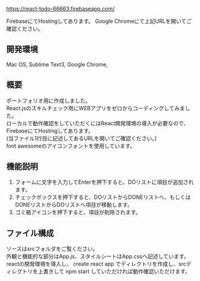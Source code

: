 https://react-todo-66663.firebaseapp.com/

FirebaseにてHostingしてあります。
Google Chromeにて上記URLを開いてご確認ください。

## 開発環境
Mac OS, Sublime Text3, Google Chrome, 

## 概要
ポートフォリオ用に作成しました。<br>
React.jsのスキルチェック用にWEBアプリをゼロからコーディングしてみました。<br>
ローカルで動作確認をしていただくにはReact開発環境の導入が必要なので、FirebaseにてHostingしてあります。<br>
(当ファイル1行目に記述してあるURLを開いてご確認ください。)<br>
font awesomeのアイコンフォントを使用しています。<br>

## 機能説明
1. フォームに文字を入力してEnterを押下すると、DOリストに項目が追加されます。<br>
1.  チェックボックスを押下すると、DOリストからDONEリストへ、もしくはDONEリストからDOリストへ項目が移動します。<br>
1.  ゴミ箱アイコンを押下すると、項目が削除されます。<br>

## ファイル構成
ソースはsrcフォルダをご覧ください。<br>
外観と機能的な部分はApp.js、スタイルシートはApp.cssへ記述しています。<br>
reactの開発環境を導入し、 create react app でディレクトリを作成し、srcディレクトリを上書きして npm start していただければ動作確認いただけます。<br>
